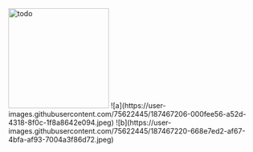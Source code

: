<img src="[drawing.jpg](https://user-images.githubusercontent.com/75622445/187467206-000fee56-a52d-4318-8f0c-1f8a8642e094.jpeg)" alt="todo" width="200"/>
![a](https://user-images.githubusercontent.com/75622445/187467206-000fee56-a52d-4318-8f0c-1f8a8642e094.jpeg)
![b](https://user-images.githubusercontent.com/75622445/187467220-668e7ed2-af67-4bfa-af93-7004a3f86d72.jpeg)

